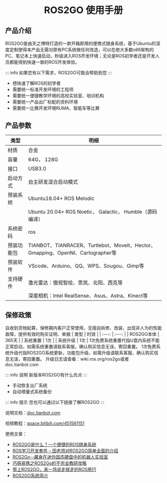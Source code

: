 <p style="font-size:30px; font-weight:bolder; text-align:center ">ROS2GO 使用手册</p>

## 产品介绍
ROS2GO是由天之博特打造的一款开箱即用的便携式随身系统，基于Ubuntu的深度定制使得本产品无需对原有PC系统做任何改造，可以在绝大多数x86架构的PC、笔记本上快速启动，秒级进入ROS开发环境；无论是ROS初学者还是开发人员都能得到快速一致的ROS开发体验。

::: info
如果您有以下需求，ROS2GO可能会帮助到您
:::

- 想快速了解ROS的初学者
- 需要统一标准开发环境的工程师
- 需要统一便捷教学环境的高校实验室、培训机构
- 需要统一产品出厂标配的资料环境
- 需要统一比赛开发环境RUMA、智能车等比赛

## 产品参数
| 类型 | 明细 |
| --- | --- |
| 材质 | 合金 |
| 容量 | 64G， 128G |
| 接口 | USB3.0 |
| 启动方式 | 自主研发混合启动模式 |
| 预装系统 | Ubuntu18.04+ ROS Melodic |
|  | Ubuntu 20.04+ ROS Noetic， Galactic， Humble（源码编译） |
| 系统密码  |   ros |
| 预装功能包 | TIANBOT、TIANRACER、Turtlebot、Movelt、Hector、Gmapping、OpenNI、Cartographer等 |
| 预装软件 | VScode、Arduino、QQ、WPS、Sougou、Gimp等 |
| 支持硬件 | 激光雷达：傲视智绘、思岚、北阳、西克等 |
|  | 深度相机：Intel RealSense、Asus、Astra、Kinect等 |


## 保修政策
自收到货物起算，保修期内客户正常使用，无擅自拆修、改装，出现非人为的性能故障，提供有效的购买证明、单据
| 类型   |   时效  |
| :---: | :---: |
|  ROS2GO本体  |   365天  |
|  系统重置  |  1次  |
|  系统升级  |  1次  |
1次免费系统重置代指U盘内系统不能正常启动，如需系统重置请联系客服，确认购买信息无误，寄回重置。
1次免费系统升级代指ROS2GO系统更新，功能包升级，如需升级请联系客服，确认购买信息无误，寄回重置。
升级日志请查看：wiki.ros.org/ros2go或者doc.tianbot.com

::: info 说明
新版本ROS2GO有什么优点
:::

- 手动恢复出厂系统
- 自动增量式系统备份

::: info 提示
您也可以通过以下链接了解ROS2GO
:::

说明文档：[doc.tianbot.com](https://doc.tianbot.com)

视频教程：[space.bilibili.com/451561151](https://space.bilibili.com/451561151/channel/collectiondetail?sid=426454)

使用文章：
- [ROS2GO是什么？一个便捷的ROS随身系统](https://zhuanlan.zhihu.com/p/47984126)  
- [ROS学习开发套件 – 田老师对ROS2GO简单全面的介绍](https://www.tianbot.com/2018/11/11/81a4ef888b/)  
- [ROS2Go--藏身在迷你固态硬盘中的机器人实验室](https://blog.csdn.net/ZhangRelay/article/details/83096996)   
- [巧萌易携之ROS2Go的不完全教研攻略](https://blog.csdn.net/zhangrelay/article/details/83615341)   
- [带上ROS2GO，来一场说走就走的ROS旅行](http://www.guyuehome.com/2237)  
- [ROS2GO系统简介](http://www.corvin.cn/990.html)  
